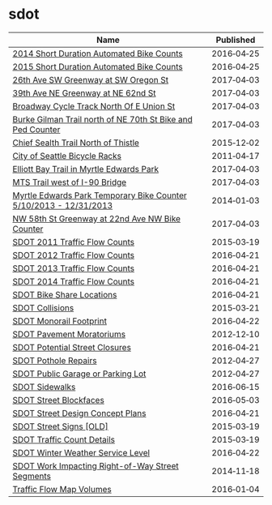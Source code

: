 # sdot

Name | Published
---- | ---------
[2014 Short Duration Automated Bike Counts](../datasets/m83s-wdbc.md) | 2016&#x2011;04&#x2011;25
[2015 Short Duration Automated Bike Counts](../datasets/jqzt-uqux.md) | 2016&#x2011;04&#x2011;25
[26th Ave SW Greenway at SW Oregon St](../datasets/mefu-7eau.md) | 2017&#x2011;04&#x2011;03
[39th Ave NE Greenway at NE 62nd St](../datasets/3h7e-f49s.md) | 2017&#x2011;04&#x2011;03
[Broadway Cycle Track North Of E Union St](../datasets/j4vh-b42a.md) | 2017&#x2011;04&#x2011;03
[Burke Gilman Trail north of NE 70th St Bike and Ped Counter](../datasets/2z5v-ecg8.md) | 2017&#x2011;04&#x2011;03
[Chief Sealth Trail North of Thistle](../datasets/uh8h-bme7.md) | 2015&#x2011;12&#x2011;02
[City of Seattle Bicycle Racks](../datasets/vncn-umqp.md) | 2011&#x2011;04&#x2011;17
[Elliott Bay Trail in Myrtle Edwards Park](../datasets/4qej-qvrz.md) | 2017&#x2011;04&#x2011;03
[MTS Trail west of I-90 Bridge](../datasets/u38e-ybnc.md) | 2017&#x2011;04&#x2011;03
[Myrtle Edwards Park Temporary Bike Counter 5/10/2013 - 12/31/2013](../datasets/dyyz-c89u.md) | 2014&#x2011;01&#x2011;03
[NW 58th St Greenway at 22nd Ave NW Bike Counter](../datasets/47yq-6ugv.md) | 2017&#x2011;04&#x2011;03
[SDOT 2011 Traffic Flow Counts](../datasets/vx33-v49r.md) | 2015&#x2011;03&#x2011;19
[SDOT 2012 Traffic Flow Counts](../datasets/tuke-av4m.md) | 2016&#x2011;04&#x2011;21
[SDOT 2013 Traffic Flow Counts](../datasets/fr45-zvkn.md) | 2016&#x2011;04&#x2011;21
[SDOT 2014 Traffic Flow Counts](../datasets/4mwk-gpn6.md) | 2016&#x2011;04&#x2011;21
[SDOT Bike Share Locations](../datasets/umsi-qdf7.md) | 2016&#x2011;04&#x2011;21
[SDOT Collisions](../datasets/v7k9-7dn4.md) | 2015&#x2011;03&#x2011;21
[SDOT Monorail Footprint](../datasets/7i82-epvc.md) | 2016&#x2011;04&#x2011;22
[SDOT Pavement Moratoriums](../datasets/enbi-wkp3.md) | 2012&#x2011;12&#x2011;10
[SDOT Potential Street Closures](../datasets/mbv9-xymh.md) | 2016&#x2011;04&#x2011;21
[SDOT Pothole Repairs](../datasets/w3qe-e2jj.md) | 2012&#x2011;04&#x2011;27
[SDOT Public Garage or Parking Lot](../datasets/3neb-8edu.md) | 2012&#x2011;04&#x2011;27
[SDOT Sidewalks](../datasets/dsed-gzpp.md) | 2016&#x2011;06&#x2011;15
[SDOT Street Blockfaces](../datasets/wbng-6x9n.md) | 2016&#x2011;05&#x2011;03
[SDOT Street Design Concept Plans](../datasets/meg4-yi27.md) | 2016&#x2011;04&#x2011;21
[SDOT Street Signs [OLD]](../datasets/kb3s-zi3z.md) | 2015&#x2011;03&#x2011;19
[SDOT Traffic Count Details](../datasets/qfw2-ekmx.md) | 2015&#x2011;03&#x2011;19
[SDOT Winter Weather Service Level](../datasets/kcuv-5zuy.md) | 2016&#x2011;04&#x2011;22
[SDOT Work Impacting Right-of-Way Street Segments](../datasets/h9m8-4k45.md) | 2014&#x2011;11&#x2011;18
[Traffic Flow Map Volumes](../datasets/38vd-gytv.md) | 2016&#x2011;01&#x2011;04

